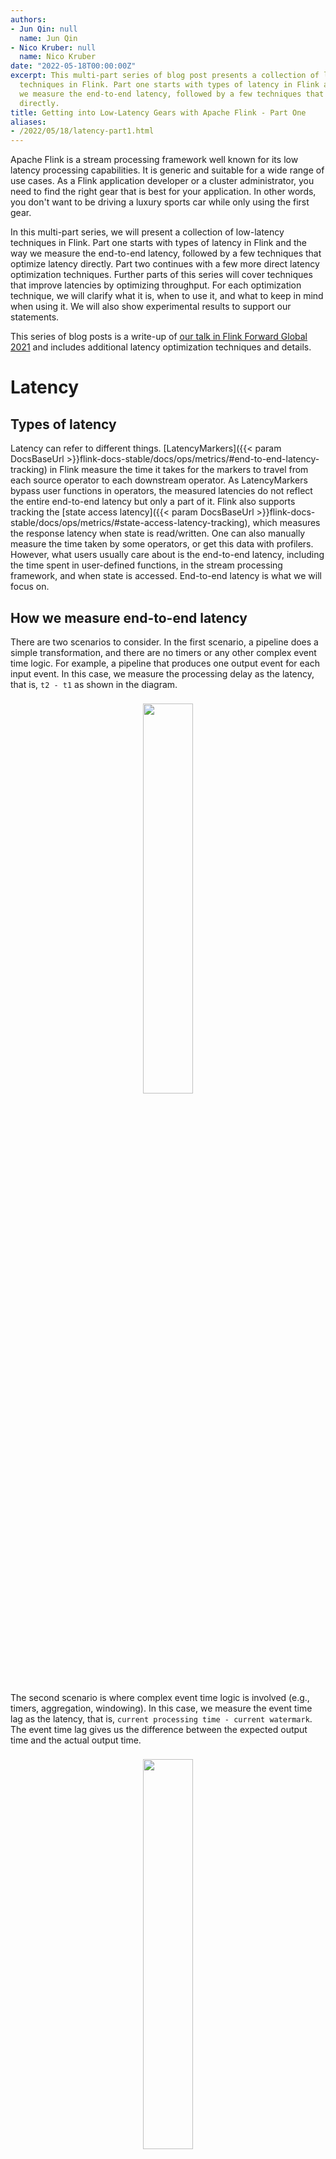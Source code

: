 ```yaml
---
authors:
- Jun Qin: null
  name: Jun Qin
- Nico Kruber: null
  name: Nico Kruber
date: "2022-05-18T00:00:00Z"
excerpt: This multi-part series of blog post presents a collection of low-latency
  techniques in Flink. Part one starts with types of latency in Flink and the way
  we measure the end-to-end latency, followed by a few techniques that optimize latency
  directly.
title: Getting into Low-Latency Gears with Apache Flink - Part One
aliases:
- /2022/05/18/latency-part1.html
---
```


Apache Flink is a stream processing framework well known for its low latency processing capabilities. It is generic and suitable for a wide range of use cases. As a Flink application developer or a cluster administrator, you need to find the right gear that is best for your application. In other words, you don't want to be driving a luxury sports car while only using the first gear.

In this multi-part series, we will present a collection of low-latency techniques in Flink. Part one starts with types of latency in Flink and the way we measure the end-to-end latency, followed by a few techniques that optimize latency directly. Part two continues with a few more direct latency optimization techniques. Further parts of this series will cover techniques that improve latencies by optimizing throughput. For each optimization technique, we will clarify what it is, when to use it, and what to keep in mind when using it. We will also show experimental results to support our statements.

This series of blog posts is a write-up of [our talk in Flink Forward Global 2021](https://www.youtube.com/watch?v=4dwwokhQHwo) and includes additional latency optimization techniques and details.

# Latency

## Types of latency

Latency can refer to different things. [LatencyMarkers]({{< param DocsBaseUrl >}}flink-docs-stable/docs/ops/metrics/#end-to-end-latency-tracking) in Flink measure the time it takes for the markers to travel from each source operator to each downstream operator. As LatencyMarkers bypass user functions in operators, the measured latencies do not reflect the entire end-to-end latency but only a part of it. Flink also supports tracking the [state access latency]({{< param DocsBaseUrl >}}flink-docs-stable/docs/ops/metrics/#state-access-latency-tracking), which measures the response latency when state is read/written. One can also manually measure the time taken by some operators, or get this data with profilers. However, what users usually care about is the end-to-end latency, including the time spent in user-defined functions, in the stream processing framework, and when state is accessed. End-to-end latency is what we will focus on.

## How we measure end-to-end latency

There are two scenarios to consider. In the first scenario, a pipeline does a simple transformation, and there are no timers or any other complex event time logic. For example, a pipeline that produces one output event for each input event. In this case, we measure the processing delay as the latency, that is, `t2 - t1` as shown in the diagram.

<center>
<img vspace="8" style="width:40%" src="/img/blog/2022-05-18-latency-part1/scenario1-simple.png" />
</center>

The second scenario is where complex event time logic is involved (e.g., timers, aggregation, windowing). In this case, we measure the event time lag as the latency, that is, `current processing time - current watermark`. The event time lag gives us the difference between the expected output time and the actual output time.

<center>
<img vspace="8" style="width:40%" src="/img/blog/2022-05-18-latency-part1/scenario2-eventtime.png" />
</center>

In both scenarios, we capture a histogram and show the 99th percentile of the end-to-end latency. The latency we measure here includes the time an event stays in the source message queue (e.g., Kafka). The reason for this is that it covers the scenarios where a source operator in a pipeline is backpressured by other operators. The more the source operator is backpressured, the longer the messages stay in the message queue. So, including the time events stay in the message queue in the latency gives us how slow or fast a pipeline is.

# Low-latency optimization techniques

We will discuss low-latency techniques in two groups: techniques that optimize latency directly and techniques that improve latency by optimizing throughput.
Each of these techniques can be as simple as a configuration change or may require code changes, or both. We have created a git repository containing the example jobs used in our experiments to support our statements. Keep in mind that all the experimental results we will show are specific to those jobs and the environment they run in. Your job may show different results depending on where the latency bottleneck is.

## Direct latency optimization

### Allocate enough resources
An obvious but often forgotten low-latency technique is to allocate enough resources to your job. Flink has some metrics (e.g., [idleTimeMsPerSecond]({{< param DocsBaseUrl >}}flink-docs-stable/docs/ops/monitoring/back_pressure/#task-performance-metrics), [busyTimeMsPerSecond]({{< param DocsBaseUrl >}}flink-docs-stable/docs/ops/monitoring/back_pressure/#task-performance-metrics), [backPressureTimeMsPerSecond]({{< param DocsBaseUrl >}}flink-docs-stable/docs/ops/monitoring/back_pressure/#task-performance-metrics)) to indicate whether an operator/subtask is busy or not. This can also be spotted easily in the job graph on Flink’s Web UI if you are using [Flink 1.13 or later](https://flink.apache.org/2021/07/07/backpressure.html). If some operators in your job are 100% busy, they will backpressure upstream operators and the backpressure may propagate up to the source operators.  Backpressure slows down the pipeline and results in high latency. If you scale up your job by adding more CPU/memory resources or scale out by increasing the parallelism, your job will be able to process events faster or process more events in parallel which leads to reduced latencies. We recommend having an average load below 70% under normal circumstances to accommodate load spikes that come from input data, timers, windowing, or other sources. You should adjust the threshold based on your job resource usage patterns and your latency requirements.

**You can apply this optimization** if your job or part of it is running at its total CPU/memory capacity and you have more resources that can be allocated to the job. In the case of scaling out with high parallelism, your streaming job must be able to make use of the additional resources. For example, the job should not have fixed parallelisms in the code, the job should not be bottlenecked on the source streams, and the input streams are partitionable by keys such that they can be processed in parallel and have no severe data skew, etc. In the case of scaling up by allocating more CPU cores, your streaming job must not be bottlenecked on a single thread or any other resources.

**Keep in mind** that allocating more resources may result in increased financial costs, especially when you are running jobs in the cloud.

Below are the experimental results of [WindowingJob](https://github.com/ververica/lab-flink-latency/blob/main/src/main/java/com/ververica/lablatency/job/WindowingJob.java). As you can see from the graph at the left, when the parallelism was 2, the two subtasks were often 100% busy. After we increased the parallelism to 3, the three subtasks were around 75% busy. As a result, the 99th percentile latency reduces from around 3 seconds to 650 milliseconds.


<center>
<img vspace="8" style="width:90%" src="/img/blog/2022-05-18-latency-part1/increase-parallelism.png" />
</center>


### Use applicable state backends

When using the `filesystem` (Flink 1.12 or early) or `hashmap` (Flink 1.13 or later) state backend, the state objects are stored in memory and can be accessed directly. In contrast, when using the `rocksdb` state backend, every state access has to go through a (de-)serialization process which in addition may involve disk accesses. So using `filesystem/hashmap` state backend can help reduce latency.

**You can apply this optimization** if your state size is very small compared to the memory you can allocate to your job and your state size will not grow beyond your memory capacity. You can set the [managed memory]({{< param DocsBaseUrl >}}flink-docs-stable/docs/deployment/memory/mem_setup_tm/#managed-memory) size to 0 if not needed. Since Flink 1.13, you can always start with the `hashmap` state backend and seamlessly switch to the `rocksdb` state backend via [savepoints](https://cwiki.apache.org/confluence/display/FLINK/FLIP-41%3A+Unify+Binary+format+for+Keyed+State) when the state increases to the size that is close to your memory capacity. Note that you should closely monitor the memory usage and perform the switch **before** an out-of-memory happens. Please refer to [this Flink blog post](https://flink.apache.org/2021/01/18/rocksdb.html) for best practices when using the `rocksdb` state backend.

**Keep in mind** that heap-based state backends use more memory compared with RocksDB due to their copy-on-write data structure and Java’s on-heap object representation. Heap-based state backends can be affected by the garbage collector which makes them less predictable and may lead to high tail latencies. Also, as of now, there is no support for incremental checkpointing (this is being developed in [FLIP-151](https://cwiki.apache.org/confluence/display/FLINK/FLIP-151%3A+Incremental+snapshots+for+heap-based+state+backend)). You should measure the difference before you make the switch.

Our experiments with the previously mentioned [WindowingJob](https://github.com/ververica/lab-flink-latency/blob/main/src/main/java/com/ververica/lablatency/job/WindowingJob.java) after switching the state backend from `rocksdb` to `hashmap` show a further reduction of the latency down to 500ms. Depending on your job’s state access pattern, you may see larger or smaller improvements. The graph on the right shows the garbage collection's impact on the latency.

<center>
<img vspace="8" style="width:90%" src="/img/blog/2022-05-18-latency-part1/choose-state-backend.png" />
</center>

### Emit watermarks quickly

When using a periodic [watermark generator]({{< param DocsBaseUrl >}}flink-docs-stable/docs/dev/datastream/event-time/generating_watermarks/), Flink generates a watermark every 200 ms. This means that, by default, each parallel watermark generator does not produce watermark updates until 200 ms have passed. While this may be sufficient for many cases, if you are aiming for sub-second latencies, you could try reducing the interval even further, for example, to 100 ms.

**You can apply this optimization** if you use event time and a periodic watermark generator, and you are aiming for sub-second latencies.

**Keep in mind** that watermark generation that is too frequent may also degrade performance because more watermarks must be processed by the framework. Moreover, even though watermarks are only created every 200 milliseconds, watermarks may arrive at much higher frequencies further downstream in your job because tasks may receive watermarks from multiple parallel watermark generators.

We re-ran the previous [WindowingJob](https://github.com/ververica/lab-flink-latency/blob/main/src/main/java/com/ververica/lablatency/job/WindowingJob.java) experiment with the reduced watermark interval `pipeline.auto-watermark-interval: 100ms` and reduced the latency further to 430ms.

<center>
<img vspace="8" style="width:50%" src="/img/blog/2022-05-18-latency-part1/watermark-interval.png" />
</center>


### Flush network buffers early

Flink uses buffers when sending data from one task to another over the network. Buffers are flushed and sent out when they are filled up or when the default timeout of 100ms has passed. Again, if you are aiming for sub-second latencies, you can lower the timeout to reduce latencies.

**You can apply this optimization** if you are aiming for sub-second latencies.

**Keep in mind** that network buffer timeout that is too low may reduce throughput.

As seen in the following experiment results, by using `execution.buffer-timeout: 10 ms` in [WindowingJob](https://github.com/ververica/lab-flink-latency/blob/main/src/main/java/com/ververica/lablatency/job/WindowingJob.java), we again reduced the latency (now to 370ms).


<center>
<img vspace="8" style="width:50%" src="/img/blog/2022-05-18-latency-part1/buffer-timeout.png" />
</center>


# Summary

In part one of this multi-part series, we discussed types of latency in Flink and the way we measure end-to-end latency. Then we presented a few latency optimization techniques with a focus on direct latency optimization. For each technique, we explained what it is, when to use it, and what to keep in mind when using it. Part two will continue with a few more direct latency optimization techniques. Stay tuned!
